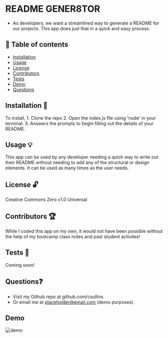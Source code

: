 # README GENER8TOR
  * As developers, we want a streamlined way to generate a README for our projects. This app does just that in a quick and easy process.
  
  ## 📘 Table of contents
  - [Installation](#installation)
  - [Usage](#usage)
  - [License](#license)
  - [Contributors](#contributors)
  - [Tests](#tests)
  - [Demo](#demo)
  - [Questions](#questions)
  
  ## Installation 🔧
  
  To install, 1. Clone the repo 2. Open the index.js file using 'node' in your terminal. 3. Answers the prompts to begin filling out the details of your README.
  
  ## Usage 💡

  This app can be used by any developer needing a quick way to write out their README without needing to add any of the structural     or design elements.      It can be used as many times as the user needs.

  ## License 🔓
  
  Creative Commons Zero v1.0 Universal

  ## Contributors 🏆
  
  While I coded this app on my own, it would not have been possible without the help of my bootcamp class notes and past student activites!
  
  ## Tests 🔬

  Coming soon!

  ## Questions❓

  * Visit my Github repo at github.com/csullins
  * Or email me at placeholder@email.com (demo purposes).

  ## Demo
  ![demo](./assets/${photo})
  
  